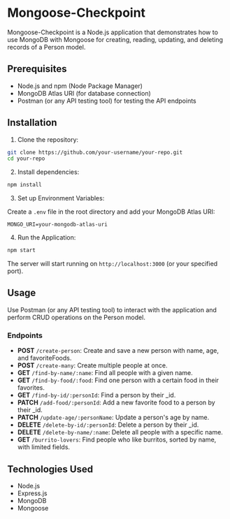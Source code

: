 # Mongoose-Checkpoint

Mongoose-Checkpoint is a Node.js application that demonstrates how to use MongoDB with Mongoose for creating, reading, updating, and deleting records of a Person model.

## Prerequisites

- Node.js and npm (Node Package Manager)
- MongoDB Atlas URI (for database connection)
- Postman (or any API testing tool) for testing the API endpoints

## Installation

1. Clone the repository:

```bash
git clone https://github.com/your-username/your-repo.git
cd your-repo
```

2. Install dependencies:

```bash
npm install
```

3. Set up Environment Variables:

Create a `.env` file in the root directory and add your MongoDB Atlas URI:

```env
MONGO_URI=your-mongodb-atlas-uri
```

4. Run the Application:

```bash
npm start
```

The server will start running on `http://localhost:3000` (or your specified port).

## Usage

Use Postman (or any API testing tool) to interact with the application and perform CRUD operations on the Person model.

### Endpoints

- **POST** `/create-person`: Create and save a new person with name, age, and favoriteFoods.
- **POST** `/create-many`: Create multiple people at once.
- **GET** `/find-by-name/:name`: Find all people with a given name.
- **GET** `/find-by-food/:food`: Find one person with a certain food in their favorites.
- **GET** `/find-by-id/:personId`: Find a person by their _id.
- **PATCH** `/add-food/:personId`: Add a new favorite food to a person by their _id.
- **PATCH** `/update-age/:personName`: Update a person's age by name.
- **DELETE** `/delete-by-id/:personId`: Delete a person by their _id.
- **DELETE** `/delete-by-name/:name`: Delete all people with a specific name.
- **GET** `/burrito-lovers`: Find people who like burritos, sorted by name, with limited fields.

## Technologies Used

- Node.js
- Express.js
- MongoDB
- Mongoose
